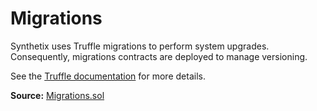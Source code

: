 # Migrations

Synthetix uses Truffle migrations to perform system upgrades. Consequently, migrations contracts are deployed to manage versioning.

See the [Truffle documentation](https://www.trufflesuite.com/docs/truffle/getting-started/running-migrations) for more details.

**Source:** [Migrations.sol](https://github.com/Synthetixio/synthetix/blob/master/contracts/Migrations.sol)
